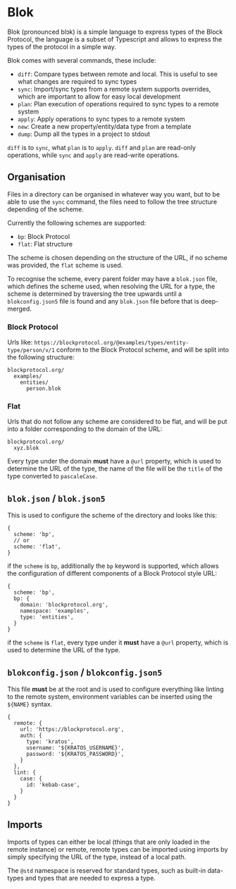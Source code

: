 # Blok

Blok (pronounced blɔk) is a simple language to express types of the Block Protocol, the language is a subset of
Typescript and allows to express the types of the protocol in a simple way.

Blok comes with several commands, these include:

* `diff`: Compare types between remote and local. This is useful to see what changes are required to sync types
* `sync`: Import/sync types from a remote system
  supports overrides, which are important to allow for easy local development
* `plan`: Plan execution of operations required to sync types to a remote system
* `apply`: Apply operations to sync types to a remote system
* `new`: Create a new property/entity/data type from a template
* `dump`: Dump all the types in a project to stdout

`diff` is to `sync`, what `plan` is to `apply`. `diff` and `plan` are read-only operations, while `sync` and `apply` are
read-write operations.

## Organisation

Files in a directory can be organised in whatever way you want, but to be able to use the `sync` command, the files need
to follow the tree structure depending of the scheme.

Currently the following schemes are supported:

* `bp`: Block Protocol
* `flat`: Flat structure

The scheme is chosen depending on the structure of the URL, if no scheme was provided, the `flat` scheme is used.

To recognise the scheme, every parent folder may have a `blok.json` file, which defines the scheme used, when resolving
the URL for a type, the scheme is determined by traversing the tree upwards until a `blokconfig.json5` file is found and
any `blok.json` file before that is deep-merged.

### Block Protocol

Urls like: `https://blockprotocol.org/@examples/types/entity-type/person/v/1` conform to the Block Protocol scheme, and
will be split into the following structure:

```
blockprotocol.org/
  examples/
    entities/
      person.blok
```

### Flat

Urls that do not follow any scheme are considered to be flat, and will be put into a folder corresponding to the domain
of the URL:

```
blockprotocol.org/
  xyz.blok
```

Every type under the domain **must** have a `@url` property, which is used to determine the URL of the type, the name of
the file will be the `title` of the type converted to `pascaleCase`.

## `blok.json` / `blok.json5`

This is used to configure the scheme of the directory and looks like this:

```json5
{
  scheme: 'bp',
  // or
  scheme: 'flat',
}
```

if the `scheme` is `bp`, additionally the `bp` keyword is supported, which allows the configuration of different
components of a Block Protocol style URL:

```json5
{
  scheme: 'bp',
  bp: {
    domain: 'blockprotocol.org',
    namespace: 'examples',
    type: 'entities',
  }
}
```

if the `scheme` is `flat`, every type under it **must** have a `@url` property, which is used to determine the URL of
the type.

## `blokconfig.json` / `blokconfig.json5`

This file **must** be at the root and is used to configure everything like linting to the remote system, environment
variables can be inserted using the `${NAME}` syntax.

```json5
{
  remote: {
    url: 'https://blockprotocol.org',
    auth: {
      type: 'kratos',
      username: '${KRATOS_USERNAME}',
      password: '${KRATOS_PASSWORD}',
    }
  },
  lint: {
    case: {
      id: 'kebab-case',
    }
  }
}
```

## Imports

Imports of types can either be local (things that are only loaded in the remote instance) or remote, remote types can be
imported using imports by simply specifying the URL of the type, instead of a local path.

The `@std` namespace is reserved for standard types, such as built-in data-types and types that are needed to express a
type.
